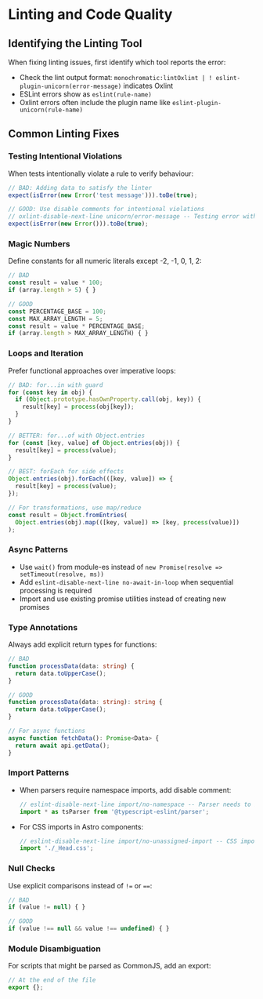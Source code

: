 # Linting and Code Quality

## Identifying the Linting Tool
When fixing linting issues, first identify which tool reports the error:
- Check the lint output format: `monochromatic:lintOxlint | ! eslint-plugin-unicorn(error-message)` indicates Oxlint
- ESLint errors show as `eslint(rule-name)`
- Oxlint errors often include the plugin name like `eslint-plugin-unicorn(rule-name)`

## Common Linting Fixes

### Testing Intentional Violations
When tests intentionally violate a rule to verify behaviour:
```ts
// BAD: Adding data to satisfy the linter
expect(isError(new Error('test message'))).toBe(true);

// GOOD: Use disable comments for intentional violations
// oxlint-disable-next-line unicorn/error-message -- Testing error without message
expect(isError(new Error())).toBe(true);
```

### Magic Numbers
Define constants for all numeric literals except -2, -1, 0, 1, 2:
```ts
// BAD
const result = value * 100;
if (array.length > 5) { }

// GOOD
const PERCENTAGE_BASE = 100;
const MAX_ARRAY_LENGTH = 5;
const result = value * PERCENTAGE_BASE;
if (array.length > MAX_ARRAY_LENGTH) { }
```

### Loops and Iteration
Prefer functional approaches over imperative loops:
```ts
// BAD: for...in with guard
for (const key in obj) {
  if (Object.prototype.hasOwnProperty.call(obj, key)) {
    result[key] = process(obj[key]);
  }
}

// BETTER: for...of with Object.entries
for (const [key, value] of Object.entries(obj)) {
  result[key] = process(value);
}

// BEST: forEach for side effects
Object.entries(obj).forEach(([key, value]) => {
  result[key] = process(value);
});

// For transformations, use map/reduce
const result = Object.fromEntries(
  Object.entries(obj).map(([key, value]) => [key, process(value)])
);
```

### Async Patterns
- Use `wait()` from module-es instead of `new Promise(resolve => setTimeout(resolve, ms))`
- Add `eslint-disable-next-line no-await-in-loop` when sequential processing is required
- Import and use existing promise utilities instead of creating new promises

### Type Annotations
Always add explicit return types for functions:
```ts
// BAD
function processData(data: string) {
  return data.toUpperCase();
}

// GOOD
function processData(data: string): string {
  return data.toUpperCase();
}

// For async functions
async function fetchData(): Promise<Data> {
  return await api.getData();
}
```

### Import Patterns
- When parsers require namespace imports, add disable comment:
  ```ts
  // eslint-disable-next-line import/no-namespace -- Parser needs to be imported as namespace
  import * as tsParser from '@typescript-eslint/parser';
  ```
- For CSS imports in Astro components:
  ```ts
  // eslint-disable-next-line import/no-unassigned-import -- CSS import for styling
  import './_Head.css';
  ```

### Null Checks
Use explicit comparisons instead of `!=` or `==`:
```ts
// BAD
if (value != null) { }

// GOOD
if (value !== null && value !== undefined) { }
```

### Module Disambiguation
For scripts that might be parsed as CommonJS, add an export:
```ts
// At the end of the file
export {};